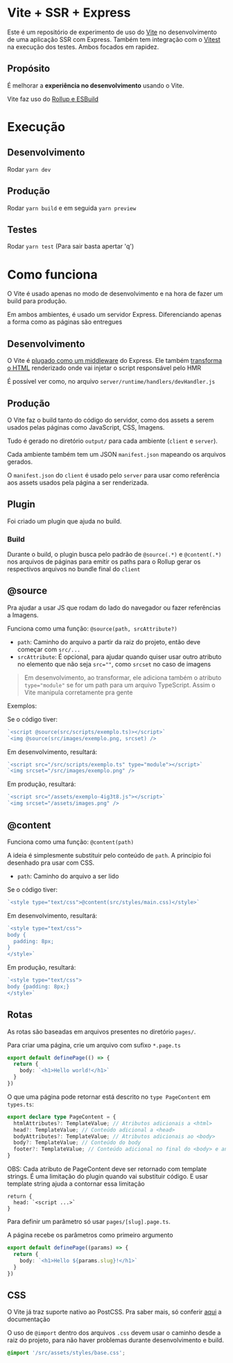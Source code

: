 # Vite + SSR + Express

Este é um repositório de experimento de uso do [Vite](https://vitejs.dev/) no desenvolvimento de uma aplicação SSR com Express. Também tem integração com o [Vitest](https://vitest.dev/) na execução dos testes. Ambos focados em rapidez.

## Propósito

É melhorar a **experiência no desenvolvimento** usando o Vite.

Vite faz uso do [Rollup e ESBuild](https://vitejs.dev/guide/why.html)

# Execução

## Desenvolvimento

Rodar `yarn dev`

## Produção

Rodar `yarn build` e em seguida `yarn preview`


## Testes

Rodar `yarn test` (Para sair basta apertar 'q')

# Como funciona

O Vite é usado apenas no modo de desenvolvimento e na hora de fazer um build para produção.

Em ambos ambientes, é usado um servidor Express. Diferenciando apenas a forma como as páginas são entregues

## Desenvolvimento

O Vite é [plugado como um middleware](https://vitejs.dev/guide/api-javascript.html#createserver) do Express. Ele também [transforma o HTML](https://vitejs.dev/guide/api-plugin.html#transformindexhtml) renderizado onde vai injetar o script responsável pelo HMR

É possível ver como, no arquivo `server/runtime/handlers/devHandler.js`

## Produção

O Vite faz o build tanto do código do servidor, como dos assets a serem usados pelas páginas como JavaScript, CSS, Imagens.

Tudo é gerado no diretório `output/` para cada ambiente (`client` e `server`).

Cada ambiente também tem um JSON `manifest.json` mapeando os arquivos gerados.

O `manifest.json` do `client` é usado pelo `server` para usar como referência aos assets usados pela página a ser renderizada.

## Plugin

Foi criado um plugin que ajuda no build.

### Build

Durante o build, o plugin busca pelo padrão de `@source(.*)` e `@content(.*)` nos arquivos de páginas para emitir os paths para o Rollup gerar os respectivos arquivos no bundle final do `client`

## @source

Pra ajudar a usar JS que rodam do lado do navegador ou fazer referências a Imagens.

Funciona como uma função: `@source(path, srcAttribute?)`

- `path`: Caminho do arquivo a partir da raiz do projeto, então deve começar com `src/...`
- `srcAttribute`: É opcional, para ajudar quando quiser usar outro atributo no elemento que não seja `src=""`, como `srcset` no caso de imagens

> Em desenvolvimento, ao transformar, ele adiciona também o atributo `type="module"` se for um path para um arquivo TypeScript. Assim o Vite manipula corretamente pra gente

Exemplos:

Se o código tiver:

```ts
`<script @source(src/scripts/exemplo.ts)></script>`
`<img @source(src/images/exemplo.png, srcset) />
```

Em desenvolvimento, resultará:

```ts
`<script src="/src/scripts/exemplo.ts" type="module"></script>`
`<img srcset="/src/images/exemplo.png" />
```

Em produção, resultará:

```ts
`<script src="/assets/exemplo-4ig3t8.js"></script>`
`<img srcset="/assets/images.png" />
```

## @content

Funciona como uma função: `@content(path)`

A ideia é simplesmente substituir pelo conteúdo de `path`. A princípio foi desenhado pra usar com CSS.

- `path`: Caminho do arquivo a ser lido

Se o código tiver:

```ts
`<style type="text/css">@content(src/styles/main.css)</style>`
```

Em desenvolvimento, resultará:

```ts
`<style type="text/css">
body {
  padding: 8px;
}
</style>`
```

Em produção, resultará:

```ts
`<style type="text/css">
body {padding: 8px;}
</style>`
```

## Rotas

As rotas são baseadas em arquivos presentes no diretório `pages/`.

Para criar uma página, crie um arquivo com sufixo `*.page.ts`

```ts
export default definePage(() => {
  return {
    body: `<h1>Hello world!</h1>`
  }
})
```

O que uma página pode retornar está descrito no `type PageContent` em `types.ts`:


```ts
export declare type PageContent = {
  htmlAttributes?: TemplateValue; // Atributos adicionais a <html>
  head?: TemplateValue; // Conteúdo adicional a <head>
  bodyAttributes?: TemplateValue; // Atributos adicionais ao <body>
  body?: TemplateValue; // Conteúdo do body
  footer?: TemplateValue; // Conteúdo adicional no final do <body> e antes do </body>
}
```

OBS: Cada atributo de PageContent deve ser retornado com template strings. É uma limitação do plugin quando vai substituir código. E usar template string ajuda a contornar essa limitação

```
return {
  head: `<script ...>`
}
```

Para definir um parâmetro só usar `pages/[slug].page.ts`.

A página recebe os parâmetros como primeiro argumento

```ts
export default definePage((params) => {
  return {
    body: `<h1>Hello ${params.slug}!</h1>`
  }
})
```

## CSS

O Vite já traz suporte nativo ao PostCSS. Pra saber mais, só conferir [aqui](https://vitejs.dev/guide/features.html#css) a documentação

O uso de `@import` dentro dos arquivos `.css` devem usar o caminho desde a raiz do projeto, para não haver problemas durante desenvolvimento e build.

```css
@import '/src/assets/styles/base.css';
```
